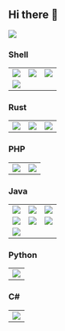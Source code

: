 ## Hi there 👋
![](https://github-readme-stats.vercel.app/api/top-langs/?username=AzizEmir&layout=compact&theme=rose)


### Shell

<table style="border: none;">
  <tr>
    <td>
      <a href="https://github.com/AzizEmir/ifconfig-color">
        <img src="https://github-readme-stats.vercel.app/api/pin/?username=AzizEmir&repo=ifconfig-color&theme=moltack" >
      </a>
    </td>
    <td>
      <a href="https://github.com/AzizEmir/battery-status-notifier">
        <img src="https://github-readme-stats.vercel.app/api/pin/?username=AzizEmir&repo=battery-status-notifier&theme=moltack" >
      </a>
    </td>
    <td>
      <a href="https://github.com/AzizEmir/Automated-Nextcloud-Installation-Script-with-Local-SSL">
        <img src="https://github-readme-stats.vercel.app/api/pin/?username=AzizEmir&repo=Automated-Nextcloud-Installation-Script-with-Local-SSL&theme=moltack" >
      </a>
    </td>
  </tr>
      <td>
      <a href="https://github.com/AzizEmir/Debian-12-Debloat">
        <img src="https://github-readme-stats.vercel.app/api/pin/?username=AzizEmir&repo=Debian-12-Debloat&theme=moltack" >
      </a>
    </td>
  </tr>
</table>


### Rust

<table style="border: none;">
  <tr>
    <td>
      <a href="https://github.com/AzizEmir/rust-bootcamp-2024">
        <img src="https://github-readme-stats.vercel.app/api/pin/?username=AzizEmir&repo=rust-bootcamp-2024&theme=gruvbox" >
      </a>
    </td>
       <td>
      <a href="https://github.com/AzizEmir/Rust-Fibonacci-Bigint">
        <img src="https://github-readme-stats.vercel.app/api/pin/?username=AzizEmir&repo=Rust-Fibonacci-Bigint&theme=gruvbox" >
      </a>
    </td>
       <td>
      <a href="https://github.com/AzizEmir/Client-Computer-Monitoring">
        <img src="https://github-readme-stats.vercel.app/api/pin/?username=AzizEmir&repo=Client-Computer-Monitoring&theme=gruvbox" >
      </a>
    </td>
  </tr>
</table>



### PHP

<table style="border: none;">
  <tr>
       <td>
      <a href="https://github.com/AzizEmir/Client-Computer-Monitoring">
        <img src="https://github-readme-stats.vercel.app/api/pin/?username=AzizEmir&repo=Client-Computer-Monitoring&theme=one_dark_pro" >
      </a>
    </td>
      <td>
      <a href="https://github.com/AzizEmir/HIBIS-Monitoring">
        <img src="https://github-readme-stats.vercel.app/api/pin/?username=AzizEmir&repo=HIBIS-Monitoring&theme=one_dark_pro" >
      </a>
    </td>
  </tr>
</table>


### Java

<table style="border: none;">
  <tr>
    <td>
      <a href="https://github.com/AzizEmir/Oyun-Oyuncu-katmanl-mimari">
        <img src="https://github-readme-stats.vercel.app/api/pin/?username=AzizEmir&repo=Oyun-Oyuncu-katmanl-mimari&theme=cobalt2" >
      </a>
    </td>
    <td>
      <a href="https://github.com/AzizEmir/Veridepolama_AndroidStudio">
        <img src="https://github-readme-stats.vercel.app/api/pin/?username=AzizEmir&repo=Veridepolama_AndroidStudio&theme=cobalt2" >
      </a>
    </td>
    
  <td>
      <a href="https://github.com/AzizEmir/Do-It">
        <img src="https://github-readme-stats.vercel.app/api/pin/?username=AzizEmir&repo=Do-It&theme=cobalt2" >
      </a>
    </td>
    <tr/>
    <td>
      <a href="https://github.com/AzizEmir/PhoneBook-Android">
        <img src="https://github-readme-stats.vercel.app/api/pin/?username=AzizEmir&repo=PhoneBook-Android&theme=cobalt2" >
      </a>
    </td>
     <td>
      <a href="https://github.com/AzizEmir/Question-App">
        <img src="https://github-readme-stats.vercel.app/api/pin/?username=AzizEmir&repo=Question-App&theme=cobalt2" >
      </a>
    </td>
    <td>
      <a href="https://github.com/AzizEmir/Find-Prime-Numbers-androidStudio">
        <img src="https://github-readme-stats.vercel.app/api/pin/?username=AzizEmir&repo=Find-Prime-Numbers-androidStudio&theme=cobalt2" >
      </a>
    </td>
  </tr>
  <tr>
     <td>
      <a href="https://github.com/AzizEmir/Java-Katmanli-Mimariler">
        <img src="https://github-readme-stats.vercel.app/api/pin/?username=AzizEmir&repo=Java-Katmanli-Mimariler&theme=cobalt2" >
      </a>
    </td>
  </tr>
</table>


### Python

<table style="border: none;">
  <tr>
    <td>
      <a href="https://github.com/AzizEmir/Selenium-Bing-Image-Create">
        <img src="https://github-readme-stats.vercel.app/api/pin/?username=AzizEmir&repo=Selenium-Bing-Image-Create&theme=codeSTACKr" >
      </a>
    </td>
  </tr>
</table>


### C#

<table style="border: none;">
  <tr>
    <td>
      <a href="https://github.com/AzizEmir/C-Restoran-Otomasyon">
        <img src="https://github-readme-stats.vercel.app/api/pin/?username=AzizEmir&repo=C-Restoran-Otomasyon&theme=vue-dark" >
      </a>
    </td>
  </tr>
</table>
